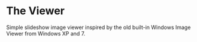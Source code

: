 # The Viewer
 Simple slideshow image viewer inspired by the old built-in Windows Image Viewer from Windows XP and 7.
